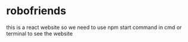 # robofriends
this is a react website so we need to use npm start command in cmd or terminal to see the website
